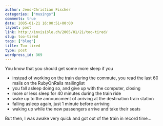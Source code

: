 ```yaml
---
author: Jens-Christian Fischer
categories: ["musings"]
comments: true
date: 2005-01-21 16:00:51+00:00
layout: post
link: http://invisible.ch/2005/01/21/too-tired/
slug: too-tired
tags: ["blog"]
title: Too tired
type: post
wordpress_id: 369
---
```


You know that you should get some more sleep if you

 * instead of working on the train during the commute, you read the last 60 mails on the RubyOnRails mailinglist
 * you fall asleep doing so, and give up with the computer, closing
 * more or less sleep for 40 minutes during the train ride
 * wake up to the announcment of arriving at the destination train station
 * falling asleep again, just 1 minute before arriving
 * waking up while the new passengers arrive and take their seats

But then, I was awake very quick and got out of the train in record time...
